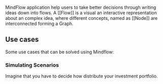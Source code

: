 
MindFlow application help users to take better decisions through writing ideas down into flows. 
A [[Flow]] is a visual an interactive representation about an complex idea, where different concepts, named as [[Node]] are interconnected forming a Graph. 


## Use cases
Some use cases that can be solved using Mindflow:

### Simulating Scenarios
Imagine that you have to decide how distribute your investment portfolio.





